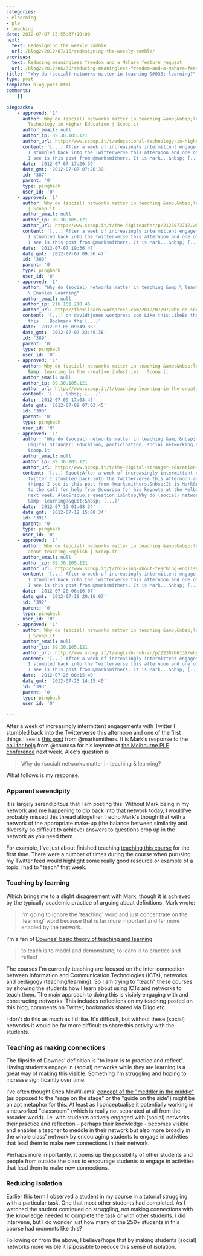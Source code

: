 ```yaml
---
categories:
- elearning
- ple
- teaching
date: 2012-07-07 15:55:37+10:00
next:
  text: Redesigning the weekly ramble
  url: /blog2/2012/07/15/redesigning-the-weekly-ramble/
previous:
  text: Reducing meaningless freedom and a Mahara feature request
  url: /blog2/2012/06/30/reducing-meaningless-freedom-and-a-mahara-feature-request/
title: '"Why do (social) networks matter in teaching &#038; learning?"'
type: post
template: blog-post.html
comments:
    []
    
pingbacks:
    - approved: '1'
      author: Why do (social) networks matter in teaching &amp;&nbsp;learning? | Educational
        Technology in Higher Education | Scoop.it
      author_email: null
      author_ip: 89.30.105.121
      author_url: http://www.scoop.it/t/educational-technology-in-higher-education/p/2123303662/why-do-social-networks-matter-in-teaching-learning
      content: '[...] After a week of increasingly intermittent engagements with Twitter
        I stumbled back into the Twitterverse this afternoon and one of the first things
        I see is this post from @marksmithers. It is Mark...&nbsp; [...]'
      date: '2012-07-07 17:26:39'
      date_gmt: '2012-07-07 07:26:39'
      id: '387'
      parent: '0'
      type: pingback
      user_id: '0'
    - approved: '1'
      author: Why do (social) networks matter in teaching &amp;&nbsp;learning? | The DigiTeacher
        | Scoop.it
      author_email: null
      author_ip: 89.30.105.121
      author_url: http://www.scoop.it/t/the-digiteacher/p/2123873717/why-do-social-networks-matter-in-teaching-learning
      content: '[...] After a week of increasingly intermittent engagements with Twitter
        I stumbled back into the Twitterverse this afternoon and one of the first things
        I see is this post from @marksmithers. It is Mark...&nbsp; [...]'
      date: '2012-07-07 19:36:47'
      date_gmt: '2012-07-07 09:36:47'
      id: '388'
      parent: '0'
      type: pingback
      user_id: '0'
    - approved: '1'
      author: "Why do (social) networks matter in teaching &amp;\_learning? | Flexibility\
        \ Enables Learning"
      author_email: null
      author_ip: 216.151.210.46
      author_url: http://flexilearn.wordpress.com/2012/07/07/why-do-social-networks-matter-in-teaching-learning/
      content: '[...] on davidtjones.wordpress.com Like this:LikeBe the first to like
        this.   Bookmark the [...]'
      date: '2012-07-08 09:49:38'
      date_gmt: '2012-07-07 23:49:38'
      id: '389'
      parent: '0'
      type: pingback
      user_id: '0'
    - approved: '1'
      author: Why do (social) networks matter in teaching &amp;&nbsp;learning? | Teaching
        &amp; learning in the creative industries | Scoop.it
      author_email: null
      author_ip: 89.30.105.121
      author_url: http://www.scoop.it/t/teaching-learning-in-the-creative-industries/p/2135409389/why-do-social-networks-matter-in-teaching-learning
      content: '[...] &nbsp; [...]'
      date: '2012-07-09 17:03:45'
      date_gmt: '2012-07-09 07:03:45'
      id: '390'
      parent: '0'
      type: pingback
      user_id: '0'
    - approved: '1'
      author: 'Why do (social) networks matter in teaching &amp;&nbsp;learning? | The
        Digital Stranger: Education, participation, social networking and creativity |
        Scoop.it'
      author_email: null
      author_ip: 89.30.105.121
      author_url: http://www.scoop.it/t/the-digital-stranger-education-participation-social-networking-and-creativity/p/2160089644/why-do-social-networks-matter-in-teaching-learning
      content: '[...] &quot;After a week of increasingly intermittent engagements with
        Twitter I stumbled back into the Twitterverse this afternoon and one of the first
        things I see is this post from @marksmithers.&nbsp;It is Mark&rsquo;s response
        to the call for help from @courosa for his keynote at the Melbourne PLE conference
        next week. Alec&rsquo;s question is&nbsp;Why do (social) networks matter in teaching
        &amp; learning?&quot;&nbsp; [...]'
      date: '2012-07-13 01:08:34'
      date_gmt: '2012-07-12 15:08:34'
      id: '391'
      parent: '0'
      type: pingback
      user_id: '0'
    - approved: '1'
      author: Why do (social) networks matter in teaching &amp;&nbsp;learning? | Thinking
        about teaching English | Scoop.it
      author_email: null
      author_ip: 89.30.105.121
      author_url: http://www.scoop.it/t/thinking-about-teaching-english/p/2203719282/why-do-social-networks-matter-in-teaching-learning
      content: '[...] After a week of increasingly intermittent engagements with Twitter
        I stumbled back into the Twitterverse this afternoon and one of the first things
        I see is this post from @marksmithers. It is Mark...&nbsp; [...]'
      date: '2012-07-20 06:16:07'
      date_gmt: '2012-07-19 20:16:07'
      id: '392'
      parent: '0'
      type: pingback
      user_id: '0'
    - approved: '1'
      author: Why do (social) networks matter in teaching &amp;&nbsp;learning? | English.hub.ar
        | Scoop.it
      author_email: null
      author_ip: 89.30.105.121
      author_url: http://www.scoop.it/t/english-hub-ar/p/2238766139/why-do-social-networks-matter-in-teaching-learning
      content: '[...] After a week of increasingly intermittent engagements with Twitter
        I stumbled back into the Twitterverse this afternoon and one of the first things
        I see is this post from @marksmithers. It is Mark...&nbsp; [...]'
      date: '2012-07-26 00:15:40'
      date_gmt: '2012-07-25 14:15:40'
      id: '393'
      parent: '0'
      type: pingback
      user_id: '0'
    
---
```

After a week of increasingly intermittent engagements with Twitter I stumbled back into the Twitterverse this afternoon and one of the first things I see is [this post](http://www.masmithers.com/2012/07/05/why-do-social-networks-matter-in-teaching-learning/) from @marksmithers. It is Mark's response to the [call for help](http://educationaltechnology.ca/couros/2091) from @courosa for his keynote at [the Melbourne PLE conference](http://pleconf.org/category/ple-conference/melbourne/) next week. Alec's question is

> Why do (social) networks matter in teaching & learning?

What follows is my response.

### Apparent serendipity

It is largely serendipitous that I am posting this. Without Mark being in my network and me happening to dip back into that network today, I would've probably missed this thread altogether. I echo Mark's though that with a network of the appropriate make-up (the balance between similarity and diversity so difficult to achieve) answers to questions crop up in the network as you need them.

For example, I've just about finished teaching [teaching this course](http://www.usq.edu.au/course/synopses/2012/EDC3100.html) for the first time. There were a number of times during the course when purusing my Twitter feed would highlight some really good resource or example of a topic I had to "teach" that week.

### Teaching by learning

Which brings me to a slight disagreement with Mark, though it is achieved by the typically academic practice of arguing about definitions. Mark wrote:

> I’m going to ignore the 'teaching' word and just concentrate on the 'learning' word because that is far more important and far more enabled by the network.

I'm a fan of [Downes’ basic theory of teaching and learning](http://halfanhour.blogspot.com/2007/02/what-connectivism-is.html)

> to teach is to model and demonstrate, to learn is to practice and reflect

The courses I'm currently teaching are focused on the inter-connection between Information and Communication Technologies (ICTs), networks and pedagogy (teaching/learning). So I am trying to "teach" these courses by showing the students how I learn about using ICTs and networks to teach them. The main approach to doing this is visibly engaging with and constructing networks. This includes reflections on my teaching posted on this blog, comments on Twitter, bookmarks shared via Diigo etc.

I don't do this as much as I'd like. It's difficult, but without these (social) networks it would be far more difficult to share this activity with the students.

### Teaching as making connections

The flipside of Downes' definition is "to learn is to practice and reflect". Having students engage in (social) networks while they are learning is a great way of making this visible. Something I'm struggling and hoping to increase significantly over time.

I've often thought Erica McWilliams' [concept of the "meddler in the middle"](http://www.vcu.edu/cte/workshops/teaching_learning/2011_resources/sagetoguidetomeddler.pdf) (as opposed to the "sage on the stage" or the "guide on the side") might be an apt metaphor for this. At least as I conceptualise it potentially working in a networked "classroom" (which is really not separated at all from the broader world). i.e. with students actively engaged with (social) networks their practice and reflection - perhaps their knowledge - becomes visible and enables a teacher to meddle in their network but also more broadly in the whole class' network by encouraging students to engage in activities that lead them to make new connections in their network.

Perhaps more importantly, it opens up the possibility of other students and people from outside the class to encourage students to engage in activities that lead them to make new connections.

### Reducing isolation

Earlier this term I observed a student in my course in a tutorial struggling with a particular task. One that most other students had completed. As I watched the student continued on struggling, not making connections with the knowledge needed to complete the task or with other students. I did intervene, but I do wonder just how many of the 250+ students in this course had moments like this?

Following on from the above, I believe/hope that by making students (social) networks more visible it is possible to reduce this sense of isolation.